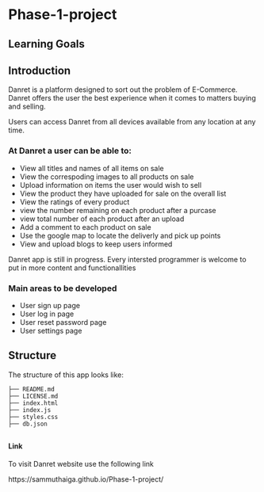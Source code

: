 # Phase-1-project
## Learning Goals


## Introduction

Danret is a platform designed to sort out the problem of E-Commerce. Danret offers the user the best experience when
it comes to matters buying and selling.
<p>Users can access Danret from all devices available from any location at any time.</p>

### At Danret a user can be able to:
<ul>
<li>View all titles and names of all items on sale</li>
<li>View the correspoding images to all products on sale</li>
<li>Upload information on items the user would wish to sell</li>
<li>View the product they have uploaded for sale on the overall list</li>
<li>View the ratings of every product</li>
<li>view the number remaining on each product after a purcase</li>
<li>view total number of each product after an upload</li>
<li>Add a comment to each product on sale</li>
<li>Use the google map to locate the deliverly and pick up points</li>
<li>View and upload blogs to keep users informed</li>
</ul>

<p>Danret app is still in progress. Every intersted programmer is welcome to put in
more content and functionallities</p>

<h3>Main areas to be developed</h3>
<ul>
<li>User sign up page</li>
<li>User log in page</li>
<li>User reset password page</li>
<li>User settings page</li>
</ul>
<h2>Structure</h2>

The structure of this app looks like:

``` text
├── README.md
├── LICENSE.md
├── index.html
├── index.js
├── styles.css
├── db.json
```
## <h4>Link</h4>
<p>To visit Danret website use the following link</p>
<p>https://sammuthaiga.github.io/Phase-1-project/</p>
